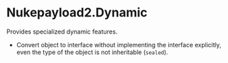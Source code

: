 # Nukepayload2.Dynamic
Provides specialized dynamic features.

- Convert object to interface without implementing the interface explicitly, even the type of the object is not inheritable (`sealed`).
